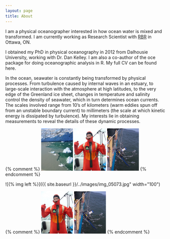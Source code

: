 ```yaml
---
layout: page
title: About
---
```


I am a physical oceanographer interested in how ocean water is mixed and transformed. I am currently working as Research Scientist with [RBR](www.rbr-global.com) in Ottawa, ON. 

I obtained my PhD in physical oceanography in 2012 from Dalhousie University, working with Dr. Dan Kelley. I am also a co-author of the oce package for doing oceanographic analysis in R. My full CV can be found here.

In the ocean, seawater is constantly being transformed by physical processes. From turbulence caused by internal waves in an estuary, to large-scale interaction with the atmosphere at high latitudes, to the very edge of the Greenland ice sheet, changes in temperature and salinity control the density of seawater, which in turn determines ocean currents. The scales involved range from 10’s of kilometers (warm eddies spun off from an unstable boundary current) to millimeters (the scale at which kinetic energy is dissipated by turbulence). My interests lie in obtaining measurements to reveal the details of these dynamic processes.

{% comment %}
<img alt="subglacial plume" src="{{ site.baseurl }}/../images/img_05073.jpg" width="100">
<img alt="SLEIWEX survival" src="{{ site.baseurl }}/../images/sleiwex_survival.jpg" width="100">
<img alt="SLEIWEX mooring" src="{{ site.baseurl }}/../images/sleiwex_mooring.jpg" width="100">
{% endcomment %}

![{% img left %}]({{ site.baseurl }}/../images/img_05073.jpg" width="100")

{% comment %}
<img alt="SLEIWEX survival" src="{{ site.baseurl }}/../images/sleiwex_survival.jpg" width="100">
<img alt="SLEIWEX mooring" src="{{ site.baseurl }}/../images/sleiwex_mooring.jpg" width="100">
{% endcomment %}
